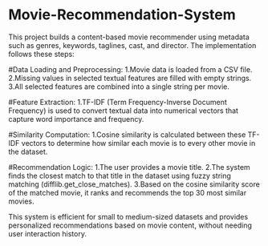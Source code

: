 # Movie-Recommendation-System
This project builds a content-based movie recommender using metadata such as genres, keywords, taglines, cast, and director. The implementation follows these steps:

#Data Loading and Preprocessing:
1.Movie data is loaded from a CSV file.
2.Missing values in selected textual features are filled with empty strings.
3.All selected features are combined into a single string per movie.

#Feature Extraction:
1.TF-IDF (Term Frequency-Inverse Document Frequency) is used to convert textual data into numerical vectors that capture word importance and frequency.

#Similarity Computation:
1.Cosine similarity is calculated between these TF-IDF vectors to determine how similar each movie is to every other movie in the dataset.

#Recommendation Logic:
1.The user provides a movie title.
2.The system finds the closest match to that title in the dataset using fuzzy string matching (difflib.get_close_matches).
3.Based on the cosine similarity score of the matched movie, it ranks and recommends the top 30 most similar movies.

This system is efficient for small to medium-sized datasets and provides personalized recommendations based on movie content, without needing user interaction history.

